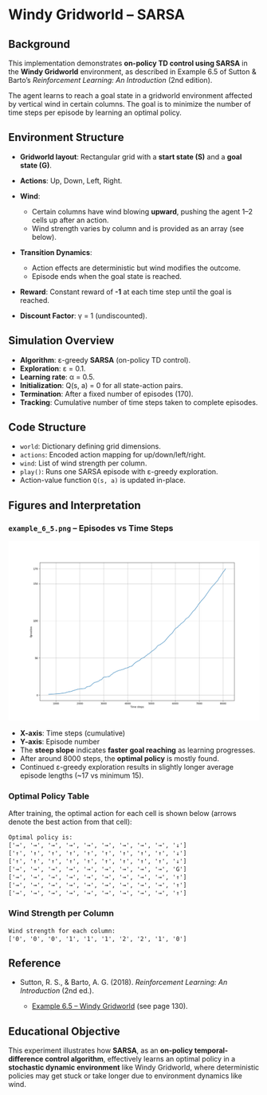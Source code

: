 
# Windy Gridworld – SARSA 

## Background

This implementation demonstrates **on-policy TD control using SARSA** in the **Windy Gridworld** environment, as described in Example 6.5 of Sutton & Barto’s *Reinforcement Learning: An Introduction* (2nd edition).

The agent learns to reach a goal state in a gridworld environment affected by vertical wind in certain columns. The goal is to minimize the number of time steps per episode by learning an optimal policy.

## Environment Structure

* **Gridworld layout**: Rectangular grid with a **start state (S)** and a **goal state (G)**.
* **Actions**: Up, Down, Left, Right.
* **Wind**:

  * Certain columns have wind blowing **upward**, pushing the agent 1–2 cells up after an action.
  * Wind strength varies by column and is provided as an array (see below).
* **Transition Dynamics**:

  * Action effects are deterministic but wind modifies the outcome.
  * Episode ends when the goal state is reached.
* **Reward**: Constant reward of **-1** at each time step until the goal is reached.
* **Discount Factor**: γ = 1 (undiscounted).

## Simulation Overview

* **Algorithm**: ε-greedy **SARSA** (on-policy TD control).
* **Exploration**: ε = 0.1.
* **Learning rate**: α = 0.5.
* **Initialization**: Q(s, a) = 0 for all state-action pairs.
* **Termination**: After a fixed number of episodes (170).
* **Tracking**: Cumulative number of time steps taken to complete episodes.

## Code Structure

* `world`: Dictionary defining grid dimensions.
* `actions`: Encoded action mapping for up/down/left/right.
* `wind`: List of wind strength per column.
* `play()`: Runs one SARSA episode with ε-greedy exploration.
* Action-value function `Q(s, a)` is updated in-place.

## Figures and Interpretation

### `example_6_5.png` – Episodes vs Time Steps

![example_6_5.png](generated_images/example_6_5.png)

* **X-axis**: Time steps (cumulative)
* **Y-axis**: Episode number
* The **steep slope** indicates **faster goal reaching** as learning progresses.
* After around 8000 steps, the **optimal policy** is mostly found.
* Continued ε-greedy exploration results in slightly longer average episode lengths (\~17 vs minimum 15).

### Optimal Policy Table

After training, the optimal action for each cell is shown below (arrows denote the best action from that cell):

```
Optimal policy is:
['→', '→', '→', '→', '→', '→', '→', '→', '→', '↓']
['↑', '↑', '↑', '↑', '↑', '↑', '↑', '↑', '↑', '↓']
['↑', '↑', '↑', '↑', '↑', '↑', '↑', '↑', '↑', '↓']
['→', '→', '→', '→', '→', '→', '→', '→', '→', 'G']
['→', '→', '→', '→', '→', '→', '→', '→', '→', '↑']
['→', '→', '→', '→', '→', '→', '→', '→', '→', '↑']
['→', '→', '→', '→', '→', '→', '→', '→', '→', '↑']
```

### Wind Strength per Column

```
Wind strength for each column:
['0', '0', '0', '1', '1', '1', '2', '2', '1', '0']
```

## Reference

* Sutton, R. S., & Barto, A. G. (2018). *Reinforcement Learning: An Introduction* (2nd ed.).
 
  * [Example 6.5 – Windy Gridworld](http://incompleteideas.net/book/RLbook2020.pdf#page=97)  (see page 130).

## Educational Objective

This experiment illustrates how **SARSA**, as an **on-policy temporal-difference control algorithm**, effectively learns an optimal policy in a **stochastic dynamic environment** like Windy Gridworld, where deterministic policies may get stuck or take longer due to environment dynamics like wind.
